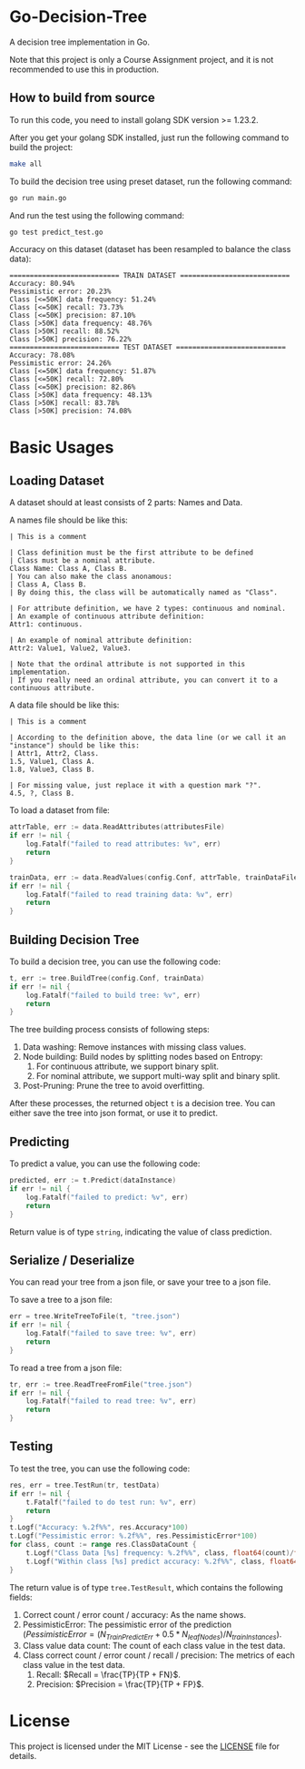 # Go-Decision-Tree

A decision tree implementation in Go.

Note that this project is only a Course Assignment project, and it is not recommended to use this in production.

## How to build from source

To run this code, you need to install golang SDK version >= 1.23.2.

After you get your golang SDK installed, just run the following command to build the project:

```bash
make all
```

To build the decision tree using preset dataset, run the following command:

```bash
go run main.go
```

And run the test using the following command:

```bash
go test predict_test.go
```

Accuracy on this dataset (dataset has been resampled to balance the class data):

```text
=========================== TRAIN DATASET ===========================
Accuracy: 80.94%
Pessimistic error: 20.23%
Class [<=50K] data frequency: 51.24%
Class [<=50K] recall: 73.73%
Class [<=50K] precision: 87.10%
Class [>50K] data frequency: 48.76%
Class [>50K] recall: 88.52%
Class [>50K] precision: 76.22%
=========================== TEST DATASET ===========================
Accuracy: 78.08%
Pessimistic error: 24.26%
Class [<=50K] data frequency: 51.87%
Class [<=50K] recall: 72.80%
Class [<=50K] precision: 82.86%
Class [>50K] data frequency: 48.13%
Class [>50K] recall: 83.78%
Class [>50K] precision: 74.08%
```

# Basic Usages

## Loading Dataset

A dataset should at least consists of 2 parts: Names and Data.

A names file should be like this:

```text
| This is a comment

| Class definition must be the first attribute to be defined
| Class must be a nominal attribute.
Class Name: Class A, Class B.
| You can also make the class anonamous:
| Class A, Class B.
| By doing this, the class will be automatically named as "Class".

| For attribute definition, we have 2 types: continuous and nominal.
| An example of continuous attribute definition:
Attr1: continuous.

| An example of nominal attribute definition:
Attr2: Value1, Value2, Value3.

| Note that the ordinal attribute is not supported in this implementation.
| If you really need an ordinal attribute, you can convert it to a continuous attribute.
```

A data file should be like this:

```text
| This is a comment

| According to the definition above, the data line (or we call it an "instance") should be like this:
| Attr1, Attr2, Class.
1.5, Value1, Class A.
1.8, Value3, Class B.

| For missing value, just replace it with a question mark "?".
4.5, ?, Class B.
```

To load a dataset from file:
```go
attrTable, err := data.ReadAttributes(attributesFile)
if err != nil {
    log.Fatalf("failed to read attributes: %v", err)
    return
}

trainData, err := data.ReadValues(config.Conf, attrTable, trainDataFile)
if err != nil {
    log.Fatalf("failed to read training data: %v", err)
    return
}
```

## Building Decision Tree

To build a decision tree, you can use the following code:

```go
t, err := tree.BuildTree(config.Conf, trainData)
if err != nil {
    log.Fatalf("failed to build tree: %v", err)
    return
}
```

The tree building process consists of following steps:
1. Data washing: Remove instances with missing class values.
2. Node building: Build nodes by splitting nodes based on Entropy:
   1. For continuous attribute, we support binary split.
   2. For nominal attribute, we support multi-way split and binary split.
3. Post-Pruning: Prune the tree to avoid overfitting.

After these processes, the returned object `t` is a decision tree. You can either save the tree into json format, or use it to predict.

## Predicting

To predict a value, you can use the following code:

```go
predicted, err := t.Predict(dataInstance)
if err != nil {
    log.Fatalf("failed to predict: %v", err)
    return
}
```

Return value is of type `string`, indicating the value of class prediction.

## Serialize / Deserialize

You can read your tree from a json file, or save your tree to a json file.

To save a tree to a json file:

```go
err = tree.WriteTreeToFile(t, "tree.json")
if err != nil {
    log.Fatalf("failed to save tree: %v", err)
    return
}
```

To read a tree from a json file:

```go
tr, err := tree.ReadTreeFromFile("tree.json")
if err != nil {
    log.Fatalf("failed to read tree: %v", err)
    return
}
```

## Testing

To test the tree, you can use the following code:

```go
res, err = tree.TestRun(tr, testData)
if err != nil {
    t.Fatalf("failed to do test run: %v", err)
    return
}
t.Logf("Accuracy: %.2f%%", res.Accuracy*100)
t.Logf("Pessimistic error: %.2f%%", res.PessimisticError*100)
for class, count := range res.ClassDataCount {
    t.Logf("Class Data [%s] frequency: %.2f%%", class, float64(count)/float64(len(testData.Instances))*100)
    t.Logf("Within class [%s] predict accuracy: %.2f%%", class, float64(res.ClassCorrectCount[class])/float64(count)*100)
}
```

The return value is of type `tree.TestResult`, which contains the following fields:
1. Correct count / error count / accuracy: As the name shows.
2. PessimisticError: The pessimistic error of the prediction ($PessimisticError = (N_{TrainPredictErr} + 0.5 * N_{leafNodes}) / N_{trainInstances}$).
3. Class value data count: The count of each class value in the test data.
4. Class correct count / error count / recall / precision: The metrics of each class value in the test data.
   1. Recall: $Recall = \frac{TP}{TP + FN}$.
   2. Precision: $Precision = \frac{TP}{TP + FP}$.

# License
This project is licensed under the MIT License - see the [LICENSE](LICENSE) file for details.
